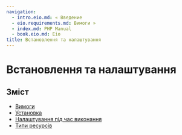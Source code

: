 ```yaml
---
navigation:
  - intro.eio.md: « Введение
  - eio.requirements.md: Вимоги »
  - index.md: PHP Manual
  - book.eio.md: Eio
title: Встановлення та налаштування
---
```

# Встановлення та налаштування

## Зміст

-   [Вимоги](eio.requirements.md)
-   [Установка](eio.installation.md)
-   [Налаштування під час виконання](eio.configuration.md)
-   [Типи ресурсів](eio.resources.md)
